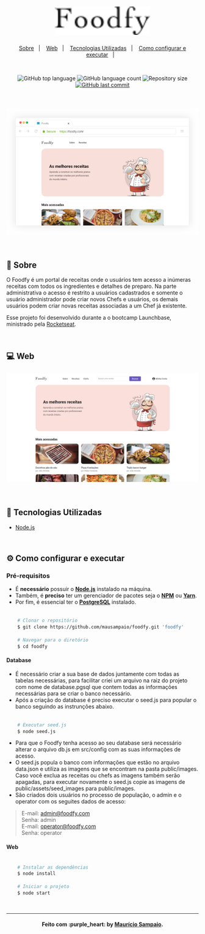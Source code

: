 <h1 align="center">
    <img alt="Foodfy" title="Foodfy" src=".github/logo.png" width="250px" />
</h1>

<p align="center">
  <a href="#page_facing_up-sobre">Sobre</a>&nbsp;&nbsp;&nbsp;|&nbsp;&nbsp;&nbsp;
  <a href="#computer-web">Web</a>&nbsp;&nbsp;&nbsp;|&nbsp;&nbsp;&nbsp;
  <a href="#rocket-tecnologias-utilizadas">Tecnologias Utilizadas</a>&nbsp;&nbsp;&nbsp;|&nbsp;&nbsp;&nbsp;
  <a href="#gear-como-configurar-e-executar">Como configurar e executar</a>&nbsp;&nbsp;&nbsp;|&nbsp;&nbsp;&nbsp;
</p>

<br/>

<p align="center">
  <img alt="GitHub top language" src="https://img.shields.io/github/languages/top/mausampaio/foodfy?style=flat-square">
  
  <img alt="GitHub language count" src="https://img.shields.io/github/languages/count/mausampaio/foodfy?style=flat-square">
  
  <img alt="Repository size" src="https://img.shields.io/github/repo-size/mausampaio/foodfy?style=flat-square">
  
  <a href="https://github.com/mausampaio/foodfy/commits/master">
    <img alt="GitHub last commit" src="https://img.shields.io/github/last-commit/mausampaio/foodfy?style=flat-square">
  </a>  
</p>

<br/>

<h3 align="center">
  <img alt="ecoleta" title="github_explorer" src=".github/capa.png" />
</h3>

<br/>


## :page_facing_up: Sobre

O Foodfy é um portal de receitas onde o usuários tem acesso a inúmeras receitas com todos os ingredientes e detalhes de preparo. Na parte administrativa o acesso é restrito a usuários cadastrados e somente o usuário administrador pode criar novos Chefs e usuários, os demais usuários podem criar novas receitas associadas a um Chef já existente. 

Esse projeto foi desenvolvido durante a o bootcamp Launchbase, ministrado pela [Rocketseat](https://rocketseat.com.br/).

<br/>

## :computer: Web

<h3 align="center">
  <img alt="ecoleta" title="github_explorer" src=".github/web.png" />
</h3>

<br/>

## :rocket: Tecnologias Utilizadas

- [Node.js](https://nodejs.org/en)

<br/>

## :gear: Como configurar e executar

### Pré-requisitos

  - É **necessário** possuir o **[Node.js](https://nodejs.org/en/)** instalado na máquina.
  - Também, é **preciso** ter um gerenciador de pacotes seja o **[NPM](https://www.npmjs.com/)** ou **[Yarn](https://yarnpkg.com/)**.
  - Por fim, é essencial ter o **[PostgreSQL](https://www.postgresql.org/)** instalado.

```bash

    # Clonar o repositório
    $ git clone https://github.com/mausampaio/foodfy.git 'foodfy'

    # Navegar para o diretório
    $ cd foodfy

```
#### Database

- É necessário criar a sua base de dados juntamente com todas as tabelas necessárias, para facilitar criei um arquivo na raiz do projeto com nome de database.pgsql que contem todas as informações necessárias para se criar o banco necessário.
- Após a criação do database é preciso executar o seed.js para popular o banco seguindo as instrunções abaixo.

```bash
  
    # Executar seed.js
    $ node seed.js

```
- Para que o Foodfy tenha acesso ao seu database será necessário alterar o arquivo db.js em src/config com as suas informações de acesso.
- O seed.js popula o banco com informações que estão no arquivo data.json e utiliza as imagens que se encontram na pasta public/images. Caso você exclua as receitas ou chefs as imagens também serão apagadas, para executar novamente o seed.js copie as imagens de public/assets/seed_images para public/images.
- São criados dois usuários no processo de população, o admin e o operator com os seguites dados de acesso:

> E-mail: admin@foodfy.com
> <br/>
> Senha: admin
> <br/>
> E-mail: operator@foodfy.com
> <br/>
> Senha: operator

#### Web

```bash
    
    # Instalar as dependências
    $ node install

    # Iniciar o projeto
    $ node start

```

<br/>

---

<h4 align="center">
  Feito com :purple_heart: by <a href="https://www.linkedin.com/in/mausampaio/" target="_blank">Maurício Sampaio</a>.
</h4>